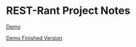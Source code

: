 # REST-Rant Project Notes

[Demo](https://digitalskills.instructure.com/courses/3775/pages/demo-rest-rant-6-dot-3-3?module_item_id=464236)

[Demo Finished Version](https://rest-rant-live-demo.herokuapp.com/)

